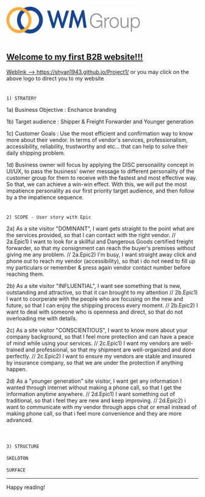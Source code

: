 <a href="https://shyan1943.github.io/Project1/"><img src="img/img_logo.png" width="350" height="70"/>
<br>
<br>
## Welcome to my first B2B website!!! 

Weblink --> https://shyan1943.github.io/Project1/ or you may click on the above logo to direct you to my website 
<br>
<br>
<br>
`1) STRATERY` 

1a) Business Objective : Enchance branding 

1b) Target audience : Shipper & Freight Forwarder and Younger generation
     
1c) Customer Goals : Use the most efficient and confirmation way to know more about their vendor. In terms of vendor's services, professionalism, accessibility, reliability, trustworthy and etc... that can help to solve their daily shipping problem. 

1d) Business owner will focus by applying the DISC personaility concept in UI/UX,  to pass the business' owner message to different personality of the customer group for them to receive with the fastest and most effective way. So that, we can achieve a win-win effect. With this, we will put the most impatience personality as our first priority target audience, and then follow by a the impatience sequence. 
<br>
<br>
<br>
`2) SCOPE - User story with Epic`

2a) As a site visitor "DOMINANT", I want gets straight to the point what are the services provided, so that I can contact with the right vendor. // 2a.Epic1) I want to look for a skillful and Dangerous Goods certified freight forwarder, so that my consignment can reach the buyer's premises without giving me any problem. // 2a.Epic2) I'm busy, I want straight away click and phone out to reach my vendor (accessibility), so that i do not need to fill up my particulars or remember & press again vendor contact number before reaching them. 
	
2b) As a site visitor "INFLUENTIAL", I want see something that is new, outstanding and attractive, so that it can brought to my attention // 2b.Epic1) I want to coorperate with the people who are focusing on the new and future, so that I can enjoy the shipping process every moment. // 2b.Epic2) I want to deal with someone who is openness and direct, so that do not overloading me with details. 

2c) As a site visitor "CONSCIENTIOUS", I want to know more about your company background, so that I feel more protection and can have a peace of mind while using your services. // 2c.Epic1) I want my vendors are well-trained and professional, so that my shipment are well-organized and done perfectly. // 2c.Epic2) I want to ensure my vendors are stable and insured by insurance company, so that we are under the protection if anything happen.   

2d) As a "younger generation" site visitor, I want get any information I wanted through internet without making a phone call, so that I get the information anytime anywhere. // 2d.Epic1) I want something out of traditional, so that i feel they are new and keep improving. // 2d.Epic2) i want to communicate with my vendor through apps chat or email instead of making phone call, so that i feel more convenience and they are more advanced.   
<br>
<br>
<br>
`3) STRUCTURE`

`SKELOTON`

`SURFACE`


						



--------

Happy reading!
